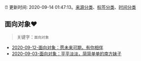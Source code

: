 :alarm_clock: 更新时间: 2020-09-14 01:47:13。[来源分类](../README.md)、[标签分类](../TAGS.md)、[时间分类](../TIMELINE.md)

## 面向对象❤️


> 关键字：`面向对象`



- [2020-09-12-面向对象：愿未来可期，有你相伴](https://www.ershicimi.com/p/1322f78df256beff982d9f10171e2b24) 
- [2020-09-03-面向对象：平平淡淡，简简单单的南方妹子](https://www.ershicimi.com/p/8098c6ac8a225aed1a85ee59451d9fd5) 
